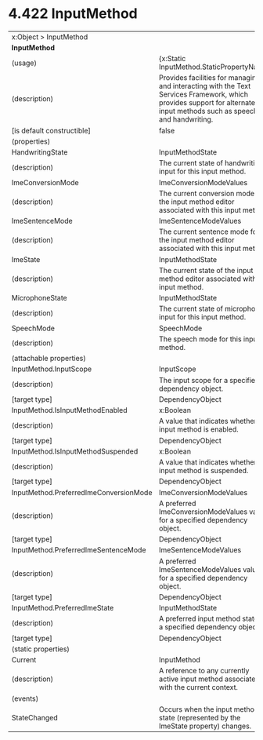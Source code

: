 <html dir="LTR" xmlns:mshelp="http://msdn.microsoft.com/mshelp" xmlns:ddue="http://ddue.schemas.microsoft.com/authoring/2003/5" xmlns:xlink="http://www.w3.org/1999/xlink" xmlns:tool="http://www.microsoft.com/tooltip">

<body>
 <input type="hidden" id="userDataCache" class="userDataStyle">
 <input type="hidden" id="hiddenScrollOffset">
 <img id="dropDownImage" style="display:none; height:0; width:0;" src="../local/drpdown.gif">
 <img id="dropDownHoverImage" style="display:none; height:0; width:0;" src="../local/drpdown_orange.gif">
 <img id="collapseImage" style="display:none; height:0; width:0;" src="../local/collapse.gif">
 <img id="expandImage" style="display:none; height:0; width:0;" src="../local/exp.gif">
 <img id="collapseAllImage" style="display:none; height:0; width:0;" src="../local/collall.gif">
 <img id="expandAllImage" style="display:none; height:0; width:0;" src="../local/expall.gif">
 <img id="copyImage" style="display:none; height:0; width:0;" src="../local/copycode.gif">
 <img id="copyHoverImage" style="display:none; height:0; width:0;" src="../local/copycodeHighlight.gif">
 <div id="header"><h1 class="heading">4.422 InputMethod</h1></div>

 <div id="mainSection">
 <div id="mainBody">
 <div id="allHistory" class="saveHistory" onsave="saveAll()" onload="loadAll()"></div>
 <p xmlns:wsd="http://wsdev.schemas.microsoft.com/authoring/2008/2" xmlns:msxsl="urn:schemas-microsoft-com:xslt" xmlns:script="urn:script" xmlns:build="urn:build">
 </p>
 <div id="sectionSection0" class="section" name="collapseableSection">
 <content xmlns="http://ddue.schemas.microsoft.com/authoring/2003/5" xmlns:wsd="http://wsdev.schemas.microsoft.com/authoring/2008/2" xmlns:msxsl="urn:schemas-microsoft-com:xslt" xmlns:script="urn:script" xmlns:build="urn:build">
 </content>
 </div>
 <div id="sectionSection1" class="section" name="collapseableSection">
 <content xmlns="http://ddue.schemas.microsoft.com/authoring/2003/5" xmlns:wsd="http://wsdev.schemas.microsoft.com/authoring/2008/2" xmlns:msxsl="urn:schemas-microsoft-com:xslt" xmlns:script="urn:script" xmlns:build="urn:build">
 <table class="ProtocolAuthoredTable" xmlns="">
 <tr><td colspan="2">
<mshelp:link keywords="86913f34-aa06-4c94-9f09-83936a822fd8" tabindex="0">x:Object</mshelp:link> &gt; <mshelp:link keywords="a89ca8cd-f1da-448a-ab22-77ab1ee896b8" tabindex="0">InputMethod</mshelp:link> </td>
 </tr>
 <tr><td colspan="2">
 <b>
InputMethod </b>
 </td>
 </tr>
 <tr><td><div class="indent0">(usage)</div></td>
 <td>{x:Static InputMethod.StaticPropertyName} </td>
 </tr>
 <tr><td><div class="indent0">(description)</div></td>
 <td>Provides facilities for managing and interacting with the Text Services Framework, which provides support for alternate text input methods such as speech and handwriting. </td>
 </tr>
 <tr><td><div class="indent0">[is default constructible]</div></td>
 <td>false </td>
 </tr>
 <tr><td><div class="indent0">(properties)</div></td>
 <td> </td>
 </tr>
 <tr><td><div class="indent2">HandwritingState</div></td>
 <td><mshelp:link keywords="de2b47e8-e395-42b5-98c3-8b547f62d2db" tabindex="0">InputMethodState</mshelp:link> </td>
 </tr>
 <tr><td><div class="indent4">(description)</div></td>
 <td>The current state of handwriting input for this input method. </td>
 </tr>
 <tr><td><div class="indent2">ImeConversionMode</div></td>
 <td><mshelp:link keywords="09f6a8e0-8e3a-470a-9493-0a750b159413" tabindex="0">ImeConversionModeValues</mshelp:link> </td>
 </tr>
 <tr><td><div class="indent4">(description)</div></td>
 <td>The current conversion mode for the input method editor associated with this input method. </td>
 </tr>
 <tr><td><div class="indent2">ImeSentenceMode</div></td>
 <td><mshelp:link keywords="009ba315-9a66-4e2f-bef7-6e5e2636aa13" tabindex="0">ImeSentenceModeValues</mshelp:link> </td>
 </tr>
 <tr><td><div class="indent4">(description)</div></td>
 <td>The current sentence mode for the input method editor associated with this input method. </td>
 </tr>
 <tr><td><div class="indent2">ImeState</div></td>
 <td><mshelp:link keywords="de2b47e8-e395-42b5-98c3-8b547f62d2db" tabindex="0">InputMethodState</mshelp:link> </td>
 </tr>
 <tr><td><div class="indent4">(description)</div></td>
 <td>The current state of the input method editor associated with this input method. </td>
 </tr>
 <tr><td><div class="indent2">MicrophoneState</div></td>
 <td><mshelp:link keywords="de2b47e8-e395-42b5-98c3-8b547f62d2db" tabindex="0">InputMethodState</mshelp:link> </td>
 </tr>
 <tr><td><div class="indent4">(description)</div></td>
 <td>The current state of microphone input for this input method. </td>
 </tr>
 <tr><td><div class="indent2">SpeechMode</div></td>
 <td><mshelp:link keywords="e79e906b-e355-4e9d-93d1-cbd8249f1fb9" tabindex="0">SpeechMode</mshelp:link> </td>
 </tr>
 <tr><td><div class="indent4">(description)</div></td>
 <td>The speech mode for this input method. </td>
 </tr>
 <tr><td><div class="indent0">(attachable properties)</div></td>
 <td> </td>
 </tr>
 <tr><td><div class="indent2">InputMethod.InputScope</div></td>
 <td><mshelp:link keywords="85724f00-bf83-4bfe-920e-788ecae452eb" tabindex="0">InputScope</mshelp:link> </td>
 </tr>
 <tr><td><div class="indent4">(description)</div></td>
 <td>The input scope for a specified dependency object. </td>
 </tr>
 <tr><td><div class="indent4">[target type]</div></td>
 <td><mshelp:link keywords="22a604a1-b593-4464-91e4-488285506428" tabindex="0">DependencyObject</mshelp:link> </td>
 </tr>
 <tr><td><div class="indent2">InputMethod.IsInputMethodEnabled</div></td>
 <td><mshelp:link keywords="c179f5e8-f1d2-4665-a360-ea494307b744" tabindex="0">x:Boolean</mshelp:link> </td>
 </tr>
 <tr><td><div class="indent4">(description)</div></td>
 <td>A value that indicates whether this input method is enabled. </td>
 </tr>
 <tr><td><div class="indent4">[target type]</div></td>
 <td><mshelp:link keywords="22a604a1-b593-4464-91e4-488285506428" tabindex="0">DependencyObject</mshelp:link> </td>
 </tr>
 <tr><td><div class="indent2">InputMethod.IsInputMethodSuspended</div></td>
 <td><mshelp:link keywords="c179f5e8-f1d2-4665-a360-ea494307b744" tabindex="0">x:Boolean</mshelp:link> </td>
 </tr>
 <tr><td><div class="indent4">(description)</div></td>
 <td>A value that indicates whether this input method is suspended. </td>
 </tr>
 <tr><td><div class="indent4">[target type]</div></td>
 <td><mshelp:link keywords="22a604a1-b593-4464-91e4-488285506428" tabindex="0">DependencyObject</mshelp:link> </td>
 </tr>
 <tr><td><div class="indent2">InputMethod.PreferredImeConversionMode</div></td>
 <td><mshelp:link keywords="09f6a8e0-8e3a-470a-9493-0a750b159413" tabindex="0">ImeConversionModeValues</mshelp:link> </td>
 </tr>
 <tr><td><div class="indent4">(description)</div></td>
 <td>A preferred ImeConversionModeValues value for a specified dependency object. </td>
 </tr>
 <tr><td><div class="indent4">[target type]</div></td>
 <td><mshelp:link keywords="22a604a1-b593-4464-91e4-488285506428" tabindex="0">DependencyObject</mshelp:link> </td>
 </tr>
 <tr><td><div class="indent2">InputMethod.PreferredImeSentenceMode</div></td>
 <td><mshelp:link keywords="009ba315-9a66-4e2f-bef7-6e5e2636aa13" tabindex="0">ImeSentenceModeValues</mshelp:link> </td>
 </tr>
 <tr><td><div class="indent4">(description)</div></td>
 <td>A preferred ImeSentenceModeValues value for a specified dependency object. </td>
 </tr>
 <tr><td><div class="indent4">[target type]</div></td>
 <td><mshelp:link keywords="22a604a1-b593-4464-91e4-488285506428" tabindex="0">DependencyObject</mshelp:link> </td>
 </tr>
 <tr><td><div class="indent2">InputMethod.PreferredImeState</div></td>
 <td><mshelp:link keywords="de2b47e8-e395-42b5-98c3-8b547f62d2db" tabindex="0">InputMethodState</mshelp:link> </td>
 </tr>
 <tr><td><div class="indent4">(description)</div></td>
 <td>A preferred input method state for a specified dependency object. </td>
 </tr>
 <tr><td><div class="indent4">[target type]</div></td>
 <td><mshelp:link keywords="22a604a1-b593-4464-91e4-488285506428" tabindex="0">DependencyObject</mshelp:link> </td>
 </tr>
 <tr><td><div class="indent0">(static properties)</div></td>
 <td> </td>
 </tr>
 <tr><td><div class="indent2">Current</div></td>
 <td><mshelp:link keywords="a89ca8cd-f1da-448a-ab22-77ab1ee896b8" tabindex="0">InputMethod</mshelp:link> </td>
 </tr>
 <tr><td><div class="indent4">(description)</div></td>
 <td>A reference to any currently active input method associated with the current context. </td>
 </tr>
 <tr><td><div class="indent0">(events)</div></td>
 <td> </td>
 </tr>
 <tr><td><div class="indent2">StateChanged</div></td>
 <td>Occurs when the input method state (represented by the ImeState property) changes. </td>
 </tr>
</table>
 </content>
 </div>
 <!--[if gte IE 5]>
 <tool:tip element="languageFilterToolTip" avoidmouse="false"/>
 <![endif]-->
 </div>
 <a name="feedback"></a><span></span>
 </div>
</body></html>
